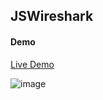 ## JSWireshark

#### Demo
[Live Demo](https://raw.githack.com/lmangani/JSWireshark/master/jwireshark.html#)

![image](https://user-images.githubusercontent.com/1423657/56447539-306fce80-6309-11e9-882a-2e0d7352e485.png)


